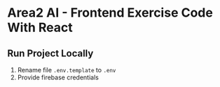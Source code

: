 # Area2 AI - Frontend Exercise Code With React

## Run Project Locally

1. Rename file ```.env.template``` to ```.env```
2. Provide firebase credentials
